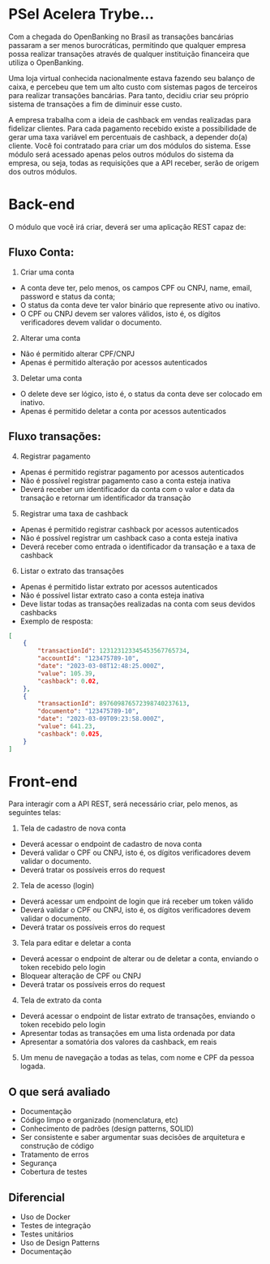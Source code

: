 # PSel Acelera Trybe...

Com a chegada do OpenBanking no Brasil as transações bancárias passaram a ser menos burocráticas, permitindo que qualquer empresa possa realizar transações através de qualquer instituição financeira que utiliza o OpenBanking.

Uma loja virtual conhecida nacionalmente estava fazendo seu balanço de caixa, e percebeu que tem um alto custo com sistemas pagos de terceiros para realizar transações bancárias. Para tanto, decidiu criar seu próprio sistema de transações a fim de diminuir esse custo.

A empresa trabalha com a ideia de cashback em vendas realizadas para fidelizar clientes. Para cada pagamento recebido existe a possibilidade de gerar uma taxa variável em percentuais de cashback, a depender do(a) cliente. 
Você foi contratado para criar um dos módulos do sistema. Esse módulo será acessado apenas pelos outros módulos do sistema da empresa, ou seja, todas as requisições que a API receber, serão de origem dos outros módulos. 

# Back-end

O módulo que você irá criar, deverá ser uma aplicação REST capaz de:


## Fluxo Conta:

1. Criar uma conta
-  A conta deve ter, pelo menos, os campos CPF ou CNPJ, name, email, password e status da conta;
- O status da conta deve ter valor binário que represente ativo ou inativo.
- O CPF ou CNPJ devem ser valores válidos, isto é, os dígitos verificadores devem validar o documento.

2. Alterar uma conta
- Não é permitido alterar CPF/CNPJ
- Apenas é permitido alteração por acessos autenticados

3. Deletar uma conta
- O delete deve ser lógico, isto é, o status da conta deve ser colocado em inativo.
- Apenas é permitido deletar a conta por acessos autenticados

## Fluxo transações:

4. Registrar pagamento
- Apenas é permitido registrar pagamento por acessos autenticados
- Não é possível registrar pagamento caso a conta esteja inativa
- Deverá receber um identificador da conta com o valor e data da transação e retornar um identificador da transação

5. Registrar uma taxa de cashback
- Apenas é permitido registrar cashback por acessos autenticados
- Não é possível registrar um cashback caso a conta esteja inativa
- Deverá receber como entrada o identificador da transação e a taxa de cashback

6. Listar o extrato das transações
- Apenas é permitido listar extrato por acessos autenticados
- Não é possível listar extrato caso a conta esteja inativa
- Deve listar todas as transações realizadas na conta com seus devidos cashbacks
- Exemplo de resposta: 
```JSON
[
    {
        "transactionId": 123123123345453567765734,
        "accountId": "123475789-10",
        "date": "2023-03-08T12:48:25.000Z",
        "value": 105.39,
        "cashback": 0.02,
    },
    {
        "transactionId": 897609876572398740237613,
        "documento": "123475789-10",
        "date": "2023-03-09T09:23:58.000Z",
        "value": 641.23,
        "cashback": 0.025,
    }
]
```

# Front-end

Para interagir com a API REST, será necessário criar, pelo menos, as seguintes telas:

1. Tela de cadastro de nova conta
- Deverá acessar o endpoint de cadastro de nova conta
- Deverá validar o CPF ou CNPJ, isto é, os dígitos verificadores devem validar o documento.
- Deverá tratar os possíveis erros do request

2. Tela de acesso (login)
- Deverá acessar um endpoint de login que irá receber um token válido
- Deverá validar o CPF ou CNPJ, isto é, os dígitos verificadores devem validar o documento.
- Deverá tratar os possíveis erros do request

3. Tela para editar e deletar a conta
- Deverá acessar o endpoint de alterar ou de deletar a conta, enviando o token recebido pelo login
- Bloquear alteração de CPF ou CNPJ
- Deverá tratar os possíveis erros do request

4. Tela de extrato da conta
- Deverá acessar o endpoint de listar extrato de transações, enviando o token recebido pelo login
- Apresentar todas as transações em uma lista ordenada por data
- Apresentar a somatória dos valores da cashback, em reais

5. Um menu de navegação a todas as telas, com nome e CPF da pessoa logada.


## O que será avaliado
- Documentação
- Código limpo e organizado (nomenclatura, etc)
- Conhecimento de padrões (design patterns, SOLID)
- Ser consistente e saber argumentar suas decisões de arquitetura e construção de código
- Tratamento de erros
- Segurança
- Cobertura de testes

## Diferencial
- Uso de Docker
- Testes de integração
- Testes unitários
- Uso de Design Patterns
- Documentação
